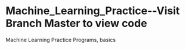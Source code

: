 # Machine_Learning_Practice--Visit Branch Master to view code
Machine Learning Practice Programs, basics
